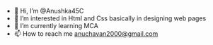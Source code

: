 - 👋 Hi, I’m @Anushka45C
- 👀 I’m interested in Html and Css basically in designing web pages
- 🌱 I’m currently learning MCA
- 📫 How to reach me anuchavan2000@gmail.com

<!---
Anushka45C/Anushka45C is a ✨ special ✨ repository because its `README.md` (this file) appears on your GitHub profile.
You can click the Preview link to take a look at your changes.
--->
